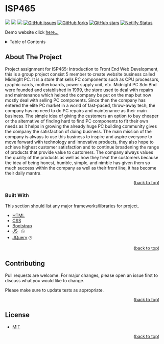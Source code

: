 <div id="top"></div>

# ISP465 
<img src='https://img.shields.io/badge/ISP465-project-blue' /> <img src='https://img.shields.io/badge/-MidnightPc-4F42B5'/> <img src='https://img.shields.io/github/license/mirulnorazmi/ISP465'/> <a href="https://github.com/mirulnorazmi/ISP465/issues"><img alt="GitHub issues" src="https://img.shields.io/github/issues/mirulnorazmi/ISP465"></a> <a href="https://github.com/mirulnorazmi/ISP465/network"><img alt="GitHub forks" src="https://img.shields.io/github/forks/mirulnorazmi/ISP465"></a> <a href="https://github.com/mirulnorazmi/ISP465/stargazers"><img alt="GitHub stars" src="https://img.shields.io/github/stars/mirulnorazmi/ISP465"></a> [![Netlify Status](https://api.netlify.com/api/v1/badges/24045ed1-e4e1-4605-8889-0bb3d2126d4f/deploy-status)](https://midnightpc.netlify.app/)

Demo website click <a href="https://midnightpc.netlify.app/" target="_blank">here...</a>

<!-- TABLE OF CONTENTS -->
<details>
  <summary>Table of Contents</summary>
  <ol>
    <li>
      <a href="#about-the-project">About The Project</a>
      <ul>
        <li><a href="#built-with">Built With</a></li>
      </ul>
    </li>
    <!-- <li>
      <a href="#getting-started">Getting Started</a>
      <ul>
        <li><a href="#prerequisites">Prerequisites</a></li>
        <li><a href="#installation">Installation</a></li>
      </ul>
    </li> -->
    <!-- <li><a href="#usage">Usage</a></li>
    <li><a href="#roadmap">Roadmap</a></li> -->
    <li><a href="#contributing">Contributing</a></li>
    <li><a href="#license">License</a></li>
    <!-- <li><a href="#contact">Contact</a></li>
    <li><a href="#acknowledgments">Acknowledgments</a></li> -->
  </ol>
</details>

## About The Project

Project assignment for ISP465: Introduction to Front End Web Development, this is a group project consist 5 member to create website business called Midnight PC. It is a store that sells PC components such as CPU processors, graphic cards, motherboards, power supply unit, etc. Midnight PC Sdn Bhd were founded and established in 1999, the store used to deal with repairs and maintenance which helped the company be put on the map but now mostly deal with selling PC components. Since then the company has entered the elite PC market in a world of fast-paced, throw-away tech, the company has no need to do PC repairs and maintenance as their main business. The simple idea of giving the customers an option to buy cheaper or the alternative of finding hard to find PC components to fit their own needs as it helps in growing the already huge PC building community gives the company the satisfaction of doing business. The main mission of the company is always to use this business to inspire and aspire everyone to move forward with technology and innovative products, they also hope to achieve highest customer satisfaction and to continue broadening the range of products that provide value to customers. The company always values the quality of the products as well as how they treat the customers because the idea of being honest, humble, simple, and nimble has given them so much success within the company as well as their front line, it has become their daily mantra.

<p align="right">(<a href="#top">back to top</a>)

### Built With

This section should list any major frameworks/libraries for project.

* [HTML](https://www.w3schools.com/html/)
* [CSS](https://www.w3schools.com/css/)
* [Bootstrap](https://getbootstrap.com/)
* [JS](https://www.w3schools.com/js/) `
🕒`
* [JQuery](https://www.w3schools.com/jquery/) `🕒`

<p align="right">(<a href="#top">back to top</a>)</p>

## Contributing

Pull requests are welcome. For major changes, please open an issue first to discuss what you would like to change.

Please make sure to update tests as appropriate.

<p align="right">(<a href="#top">back to top</a>)</p>

## License

* [MIT](https://github.com/mirulnorazmi/ISP465/blob/main/README.md)

<p align="right">(<a href="#top">back to top</a>)</p>
